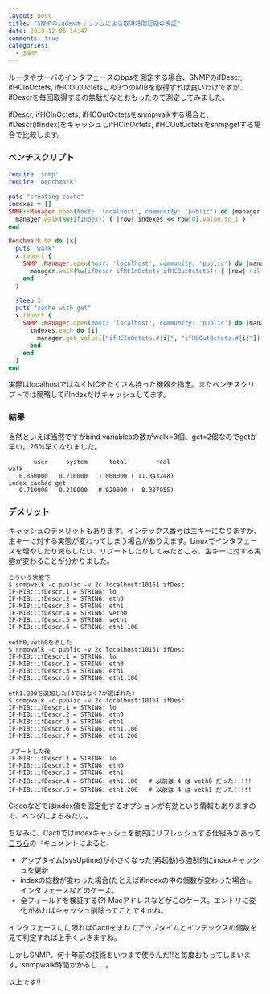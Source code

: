 ```yaml
---
layout: post
title: "SNMPのindexキャッシュによる取得時間短縮の検証"
date: 2013-12-06 14:47
comments: true
categories: 
  - SNMP
---
```

ルータやサーバのインタフェースのbpsを測定する場合、SNMPのifDescr, ifHCInOctets, ifHCOutOctetsこの3つのMIBを取得すれば良いわけですが、ifDescrを毎回取得するの無駄だなとおもったので測定してみました。

<!--more-->

ifDescr, ifHCInOctets, ifHCOutOctetsをsnmpwalkする場合と、ifDescr(ifIndex)をキャッシュしifHCInOctets, ifHCOutOctetsをsnmpgetする場合で比較します。

### ベンチスクリプト
``` ruby
require 'snmp'
require 'benchmark'

puts "creating cache"
indexes = []
SNMP::Manager.open(host: 'localhost', community: 'public') do |manager|
  manager.walk(%w(ifIndex)) { |row| indexes << row[0].value.to_i }
end

Benchmark.bm do |x|
  puts "walk"
  x.report {
    SNMP::Manager.open(host: 'localhost', community: 'public') do |manager|
      manager.walk(%w(ifDescr ifHCInOctets ifHCOutOctets)) { |row| nil }
    end
  }

  sleep 3
  puts "cache with get"
  x.report {
    SNMP::Manager.open(host: 'localhost', community: 'public') do |manager|
      indexes.each do |i|
        manager.get_value(["ifHCInOctets.#{i}", "ifHCOutOctets.#{i}"])
      end
    end
  }
end
```

実際はlocalhostではなくNICをたくさん持った機器を指定。またベンチスクリプトでは簡略してifIndexだけキャッシュしてます。

### 結果
当然といえば当然ですがbind variablesの数がwalk=3個、get=2個なのでgetが早い。26%早くなりました。
```
       user     system      total        real
walk
   0.850000   0.210000   1.060000 ( 11.343248)
index cached get
   0.710000   0.210000   0.920000 (  8.387955)
```

### デメリット
キャッシュのデメリットもあります。インデックス番号は主キーになりますが、主キーに対する実態が変わってしまう場合がありえます。Linuxでインタフェースを増やしたり減らしたり、リブートしたりしてみたところ、主キーに対する実態が変わることが分かりました。

```
こういう状態で
$ snmpwalk -c public -v 2c localhost:10161 ifDesc
IF-MIB::ifDescr.1 = STRING: lo
IF-MIB::ifDescr.2 = STRING: eth0
IF-MIB::ifDescr.3 = STRING: eth1
IF-MIB::ifDescr.4 = STRING: veth0
IF-MIB::ifDescr.5 = STRING: veth1
IF-MIB::ifDescr.6 = STRING: eth1.100

veth0,veth0を消した
$ snmpwalk -c public -v 2c localhost:10161 ifDesc
IF-MIB::ifDescr.1 = STRING: lo
IF-MIB::ifDescr.2 = STRING: eth0
IF-MIB::ifDescr.3 = STRING: eth1
IF-MIB::ifDescr.6 = STRING: eth1.100

eth1.200を追加した(4ではなく7が選ばれた)
$ snmpwalk -c public -v 2c localhost:10161 ifDesc
IF-MIB::ifDescr.1 = STRING: lo
IF-MIB::ifDescr.2 = STRING: eth0
IF-MIB::ifDescr.3 = STRING: eth1
IF-MIB::ifDescr.6 = STRING: eth1.100
IF-MIB::ifDescr.7 = STRING: eth1.200

リブートした後
IF-MIB::ifDescr.1 = STRING: lo
IF-MIB::ifDescr.2 = STRING: eth0
IF-MIB::ifDescr.3 = STRING: eth1
IF-MIB::ifDescr.4 = STRING: eth1.100   # 以前は 4 は veth0 だった!!!!!
IF-MIB::ifDescr.5 = STRING: eth1.200   # 以前は 4 は veth1 だった!!!!!
```

Ciscoなどではindex値を固定化するオプションが有効という情報もありますので、ベンダによるみたい。

ちなみに、Cactiではindexキャッシュを動的にリフレッシュする仕組みがあって[こちら](http://www.cacti.net/downloads/docs/html/cli_poller_reindex_hosts.html)のドキュメントによると、

* アップタイム(sysUptime)が小さくなった(再起動)ら強制的にindexキャッシュを更新
* indexの総数が変わった場合(たとえばifIndexの中の個数が変わった場合)。インタフェースなどのケース。
* 全フィールドを検証する(?) Macアドレスなどがこのケース。エントリに変化があればキャッシュ削除ってことですかね。

インタフェースにに限ればCactiをまねてアップタイムとインデックスの個数を見て判定すれば上手くいきますね。

しかしSNMP、何十年前の技術をいつまで使うんだ!!と毎度おもってしまいます。snmpwalk時間かかるし....。

以上です!!
